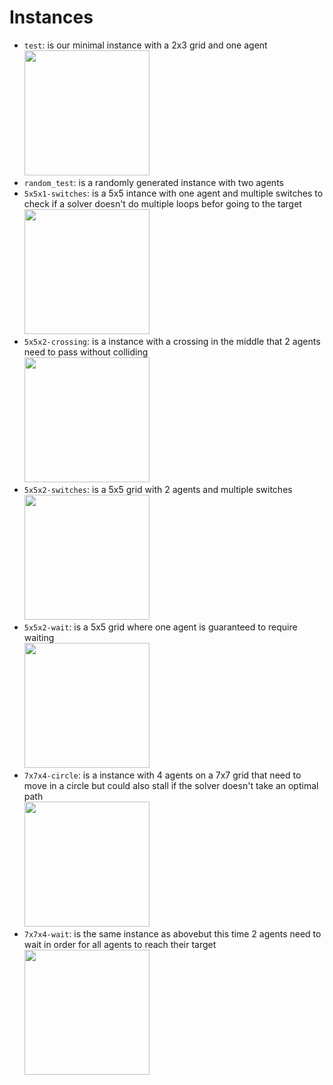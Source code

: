 # Instances
- `test`:  is our minimal instance with a 2x3 grid and one agent \
  <image src=https://github.com/tzschmidt/Railway-Scheduling/assets/59642899/af02cf33-c176-410b-b97a-0d2b5be73091 width=200 height=200>
- `random_test`: is a randomly generated instance with two agents
- `5x5x1-switches`: is a 5x5 intance with one agent and multiple switches to check if a solver doesn't do multiple loops befor going to the target \
  <image src=https://github.com/tzschmidt/Railway-Scheduling/assets/59642899/df181edd-37f5-42a0-b7ed-a41c2fe693e5 width=200 height=200>
- `5x5x2-crossing`: is a instance with a crossing in the middle that 2 agents need to pass without colliding \
  <image src=https://github.com/tzschmidt/Railway-Scheduling/assets/59642899/719c5a8b-a864-49f7-a547-9c6b22623015 width=200 height=200>
- `5x5x2-switches`: is a 5x5 grid with 2 agents and multiple switches \
  <image src=https://github.com/tzschmidt/Railway-Scheduling/assets/59642899/77527dbb-3982-4151-9181-429cc75aa2e0 width=200 height=200>
- `5x5x2-wait`: is a 5x5 grid where one agent is guaranteed to require waiting \
  <image src=https://github.com/tzschmidt/Railway-Scheduling/assets/59642899/c2eb2adf-6e76-4c03-9ca0-89644ff5e734 width=200 height=200>
- `7x7x4-circle`: is a instance with 4 agents on a 7x7 grid that need to move in a circle but could  also stall if the solver doesn't take an optimal path \
  <image src=https://github.com/tzschmidt/Railway-Scheduling/assets/59642899/4bd6f031-6700-4b8a-af3e-b20d17ba951c width=200 height=200>
- `7x7x4-wait`: is the same instance as abovebut this time 2 agents need to wait in order for all agents to reach their target \
  <image src=https://github.com/tzschmidt/Railway-Scheduling/assets/59642899/8fd49fbe-95d0-43da-92c7-7208cb4cc1c0 width=200 height=200>

